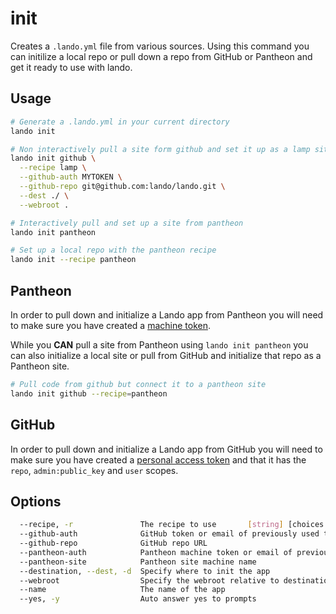 init
====

Creates a `.lando.yml` file from various sources. Using this command you can initilize a local repo or pull down a repo from GitHub or Pantheon and get it ready to use with lando.

Usage
-----

```bash
# Generate a .lando.yml in your current directory
lando init

# Non interactively pull a site form github and set it up as a lamp site
lando init github \
  --recipe lamp \
  --github-auth MYTOKEN \
  --github-repo git@github.com:lando/lando.git \
  --dest ./ \
  --webroot .

# Interactively pull and set up a site from pantheon
lando init pantheon

# Set up a local repo with the pantheon recipe
lando init --recipe pantheon
```

Pantheon
--------

In order to pull down and initialize a Lando app from Pantheon you will need to make sure you have created a [machine token](https://pantheon.io/docs/machine-tokens/).

While you **CAN** pull a site from Pantheon using `lando init pantheon` you can also initialize a local site or pull from GitHub and initialize that repo as a Pantheon site.

```bash
# Pull code from github but connect it to a pantheon site
lando init github --recipe=pantheon
```

GitHub
------

In order to pull down and initialize a Lando app from GitHub you will need to make sure you have created a [personal access token](https://help.github.com/articles/creating-a-personal-access-token-for-the-command-line/) and that it has the `repo`, `admin:public_key` and `user` scopes.

Options
-------

```bash
  --recipe, -r               The recipe to use       [string] [choices: "custom", "backdrop", "drupal6", "drupal7", "drupal8", "laravel", "lamp", "lemp", "pantheon", "wordpress"]
  --github-auth              GitHub token or email of previously used token                                                                                               [string]
  --github-repo              GitHub repo URL                                                                                                                              [string]
  --pantheon-auth            Pantheon machine token or email of previously used token                                                                                     [string]
  --pantheon-site            Pantheon site machine name                                                                                                                   [string]
  --destination, --dest, -d  Specify where to init the app                                                                                                                [string]
  --webroot                  Specify the webroot relative to destination                                                                                                  [string]
  --name                     The name of the app                        [string]
  --yes, -y                  Auto answer yes to prompts                                                                                                 [boolean] [default: false]
```
